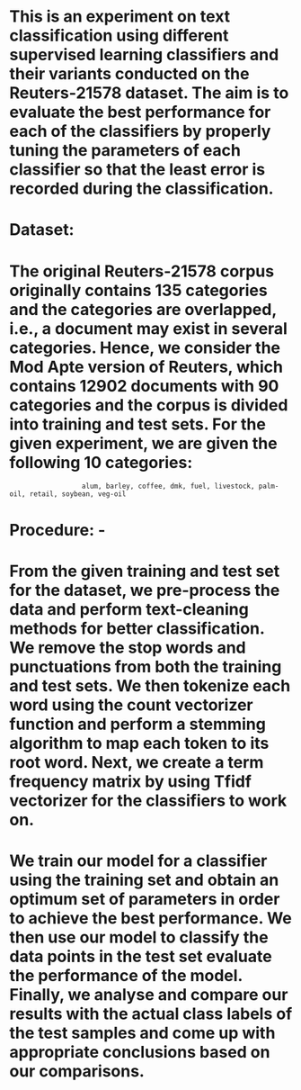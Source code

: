 # This is an experiment on text classification using different supervised learning classifiers and their variants conducted on the Reuters-21578 dataset. The aim is to evaluate the best performance for each of the classifiers by properly tuning the parameters of each classifier so that the least error is recorded during the classification.
# Dataset:
# The original Reuters-21578 corpus originally contains 135 categories and the categories are overlapped, i.e., a document may exist in several categories. Hence, we consider the Mod Apte version of Reuters, which contains 12902 documents with 90 categories and the corpus is divided into training and test sets. For the given experiment, we are given the following 10 categories:
                      alum, barley, coffee, dmk, fuel, livestock, palm-oil, retail, soybean, veg-oil
# Procedure: - 
# From the given training and test set for the dataset, we pre-process the data and perform text-cleaning methods for better classification. We remove the stop words and punctuations from both the training and test sets. We then tokenize each word using the count vectorizer function and perform a stemming algorithm to map each token to its root word. Next, we create a term frequency matrix by using Tfidf vectorizer for the classifiers to work on.
# We train our model for a classifier using the training set and obtain an optimum set of parameters in order to achieve the best performance. We then use our model to classify the data points in the test set evaluate the performance of the model. Finally, we analyse and compare our results with the actual class labels of the test samples and come up with appropriate conclusions based on our comparisons.

